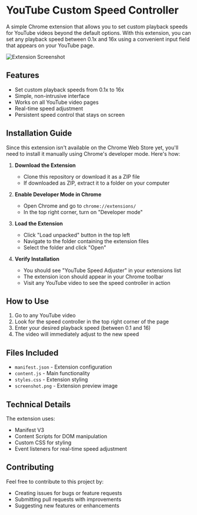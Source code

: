 # YouTube Custom Speed Controller

A simple Chrome extension that allows you to set custom playback speeds for YouTube videos beyond the default options. With this extension, you can set any playback speed between 0.1x and 16x using a convenient input field that appears on your YouTube page.

![Extension Screenshot](./SCR-20250205-sico.jpeg)

## Features

- Set custom playback speeds from 0.1x to 16x
- Simple, non-intrusive interface
- Works on all YouTube video pages
- Real-time speed adjustment
- Persistent speed control that stays on screen

## Installation Guide

Since this extension isn't available on the Chrome Web Store yet, you'll need to install it manually using Chrome's developer mode. Here's how:

1. **Download the Extension**
   - Clone this repository or download it as a ZIP file
   - If downloaded as ZIP, extract it to a folder on your computer

2. **Enable Developer Mode in Chrome**
   - Open Chrome and go to `chrome://extensions/`
   - In the top right corner, turn on "Developer mode"

3. **Load the Extension**
   - Click "Load unpacked" button in the top left
   - Navigate to the folder containing the extension files
   - Select the folder and click "Open"

4. **Verify Installation**
   - You should see "YouTube Speed Adjuster" in your extensions list
   - The extension icon should appear in your Chrome toolbar
   - Visit any YouTube video to see the speed controller in action

## How to Use

1. Go to any YouTube video
2. Look for the speed controller in the top right corner of the page
3. Enter your desired playback speed (between 0.1 and 16)
4. The video will immediately adjust to the new speed

## Files Included

- `manifest.json` - Extension configuration
- `content.js` - Main functionality
- `styles.css` - Extension styling
- `screenshot.png` - Extension preview image

## Technical Details

The extension uses:
- Manifest V3
- Content Scripts for DOM manipulation
- Custom CSS for styling
- Event listeners for real-time speed adjustment

## Contributing

Feel free to contribute to this project by:
- Creating issues for bugs or feature requests
- Submitting pull requests with improvements
- Suggesting new features or enhancements
